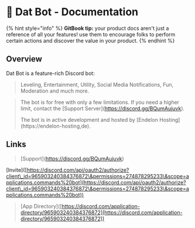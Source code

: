 # 🤖 Dat Bot - Documentation



{% hint style="info" %}
**GitBook tip:** your product docs aren't just a reference of all your features! use them to encourage folks to perform certain actions and discover the value in your product.
{% endhint %}

## Overview

Dat Bot is a feature-rich Discord bot:

> Leveling, Entertainment, Utility, Social Media Notifications,  Fun, Moderation and much more.&#x20;

> The bot is for free with only a few limitations. If you need a higher limit, contact the \[Support Server]\(https://discord.gg/BQumAujuvk).
>
> The bot is in active development and hosted by \[Endelon Hosting]\(https://endelon-hosting,de).

## Links

> \[Support]\(https://discord.gg/BQumAujuvk)
>
 \[Invite]\([https://discord.com/api/oauth2/authorize?client\_id=965903240384376872\&permissions=274878295233\&scope=applications.commands%20bot](https://discord.com/api/oauth2/authorize?client\_id=965903240384376872\&permissions=274878295233\&scope=applications.commands%20bot))
>
> \[App Directory]\([https://discord.com/application-directory/965903240384376872](https://discord.com/application-directory/965903240384376872))
